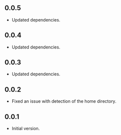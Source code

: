 ## 0.0.5

- Updated dependencies.

## 0.0.4

- Updated dependencies.

## 0.0.3

- Updated dependencies.

## 0.0.2

- Fixed an issue with detection of the home directory.

## 0.0.1

- Initial version.
